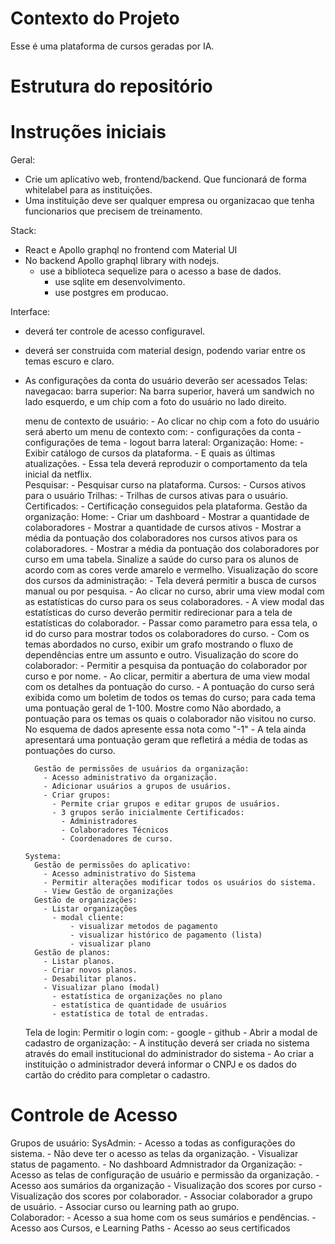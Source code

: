 # Contexto do Projeto
Esse é uma plataforma de cursos geradas por IA. 

# Estrutura do repositório



# Instruções iniciais
Geral:
- Crie um aplicativo web, frontend/backend. Que funcionará de forma whitelabel para as instituições. 
- Uma instituição deve ser qualquer empresa ou organizacao que tenha funcionarios que precisem de treinamento. 

Stack: 
  - React e Apollo graphql no frontend com Material UI
  - No backend Apollo graphql library with nodejs. 
    - use a biblioteca sequelize para o acesso a base de dados.
      - use sqlite em desenvolvimento. 
      - use postgres em producao.  

Interface: 
- deverá ter controle de acesso configuravel. 
- deverá ser construida com material design, podendo variar entre os temas escuro e claro.
- As configurações da conta do usuário deverão ser acessados 
Telas:
  navegacao:
    barra superior:
      Na barra superior, haverá um sandwich no lado esquerdo, e um chip com a foto do usuário no lado direito.
      
    menu de contexto de usuário:
      - Ao clicar no chip com a foto do usuário será aberto um menu de contexto com:
        - configurações da conta
        - configurações de tema
        - logout
    barra lateral:
      Organização:
        Home:
          - Exibir catálogo de cursos da plataforma. 
          - E quais as últimas atualizações.
          - Essa tela deverá reproduzir o comportamento da tela inicial da netflix.  
        Pesquisar: 
          - Pesquisar curso na plataforma.
        Cursos:
          - Cursos ativos para o usuário
        Trilhas:
          - Trilhas de cursos ativas para o usuário.
        Certificados:
          - Certificação conseguidos pela plataforma. 
      Gestão da organização: 
        Home:
          - Criar um dashboard 
          - Mostrar a quantidade de colaboradores
          - Mostrar a quantidade de cursos ativos
          - Mostrar a média da pontuação dos colaboradores nos cursos ativos para os colaboradores. 
          - Mostrar a média da pontuação dos colaboradores por curso em uma tabela. Sinalize a saúde do curso para os alunos de acordo com as cores verde amarelo e vermelho. 
        Visualização do score dos cursos da administração:
          - Tela deverá permitir a busca de cursos manual ou por pesquisa.
          - Ao clicar no curso, abrir uma view modal com as estatísticas do curso para os seus colaboradores. 
            - A view modal das estatísticas do curso deverão permitir redirecionar para a tela de estatísticas do colaborador. 
            - Passar como parametro para essa tela, o id do curso para mostrar todos os colaboradores do curso.
            - Com os temas abordados no curso, exibir um grafo mostrando o fluxo de dependências entre um assunto e outro. 
        Visualização do score do colaborador:
          - Permitir a pesquisa da pontuação do colaborador por curso e por nome. 
          - Ao clicar, permitir a abertura de uma view modal com os detalhes da pontuação do curso.
          - A pontuação do curso será exibida como um boletim de todos os temas do curso; para cada tema uma pontuação geral de 1-100. Mostre como Não abordado, a pontuação para os temas os quais o colaborador não visitou no curso. No esquema de dados apresente essa nota como "-1"
          - A tela ainda apresentará uma pontuação geram que refletirá a média de todas as pontuações do curso.
  
        Gestão de permissões de usuários da organização: 
          - Acesso administrativo da organização.
          - Adicionar usuários a grupos de usuários.
          - Criar grupos:
            - Permite criar grupos e editar grupos de usuários.
            - 3 grupos serão inicialmente Certificados:
              - Administradores
              - Colaboradores Técnicos
              - Coordenadores de curso.

      Systema: 
        Gestão de permissões do aplicativo:
          - Acesso administrativo do Sistema
          - Permitir alterações modificar todos os usuários do sistema. 
          - View Gestão de organizações
        Gestão de organizações:
          - Listar organizações
            - modal cliente: 
                - visualizar metodos de pagamento
                - visualizar histórico de pagamento (lista)
                - visualizar plano
        Gestão de planos:
          - Listar planos. 
          - Criar novos planos. 
          - Desabilitar planos. 
          - Visualizar plano (modal)
            - estatística de organizações no plano
            - estatística de quantidade de usuários
            - estatística de total de entradas. 
          

  Tela de login:
    Permitir o login com: 
      - google
      - github
      - Abrir a modal de cadastro de organização:
        - A institução deverá ser criada no sistema através do email institucional do administrador do sistema
        - Ao criar a instituição o administrador deverá informar o CNPJ e os dados do cartão do crédito para completar o cadastro. 
      
# Controle de Acesso

Grupos de usuário:
  SysAdmin: 
    - Acesso a todas as configurações do sistema. 
    - Não deve ter o acesso as telas da organização. 
    - Visualizar status de pagamento. 
    - No dashboard 
  Admnistrador da Organização:
    - Acesso as telas de configuração de usuário e permissão da organização. 
    - Acesso aos sumários da organização
    - Visualização dos scores por curso
    - Visualização dos scores por colaborador.
    - Associar colaborador a grupo de usuário. 
    - Associar curso ou learning path ao grupo.  
  Colaborador: 
    - Acesso a sua home com os seus sumários e pendências. 
    - Acesso aos Cursos, e Learning Paths
    - Acesso ao seus certificados
        

